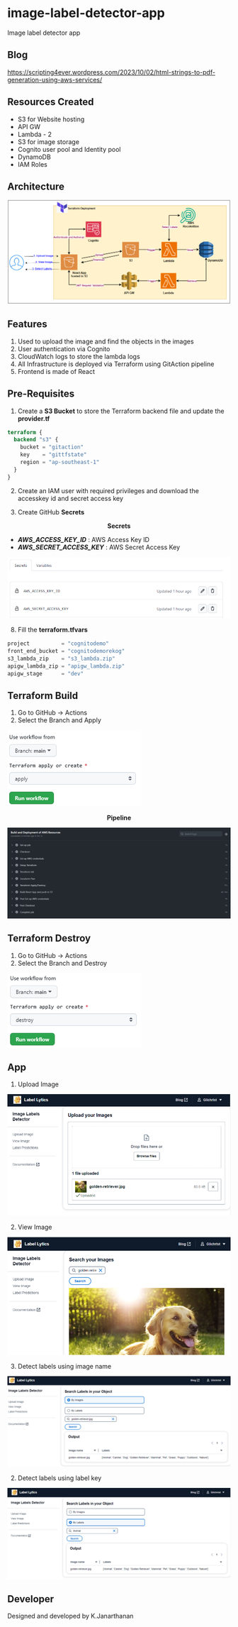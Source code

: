 # image-label-detector-app
Image label detector app

## Blog
https://scripting4ever.wordpress.com/2023/10/02/html-strings-to-pdf-generation-using-aws-services/

## Resources Created
- S3 for Website hosting
- API GW
- Lambda - 2
- S3 for image storage
- Cognito user pool and Identity pool
- DynamoDB
- IAM Roles

## Architecture 
<kbd>
  <img src="diagrams/architecture.png">
</kbd>

## Features

1. Used to upload the image and find the objects in the images
2. User authentication via Cognito
3. CloudWatch logs to store the lambda logs
4. All Infrastructure is deployed via Terraform using GitAction pipeline
5. Frontend is made of React

## Pre-Requisites

1. Create a  __S3 Bucket__ to store the Terraform backend file and update the __provider.tf__
```terraform
terraform {
  backend "s3" {
    bucket = "gitaction"
    key    = "gittfstate"
    region = "ap-southeast-1"
  }
}
```

2. Create an IAM user with required privileges and download the accesskey id and secret access key

3. Create GitHub __Secrets__

<p align="center">
  <b>Secrets</b>
</p>

- **_AWS_ACCESS_KEY_ID_** : AWS Access Key ID
- **_AWS_SECRET_ACCESS_KEY_** : AWS Secret Access Key

<kbd>
  <img src="diagrams/secrets.png">
</kbd>

8. Fill the __terraform.tfvars__
```terraform
project          = "cognitodemo"
front_end_bucket = "cognitodemorekog"
s3_lambda_zip    = "s3_lambda.zip"
apigw_lambda_zip = "apigw_lambda.zip"
apigw_stage      = "dev"
```

## Terraform Build
1. Go to GitHub -> Actions
2. Select the Branch and Apply

<kbd>
  <img src="diagrams/apply.png">
</kbd>

<p align="center">
  <b>Pipeline</b>
</p>

<kbd>
  <img src="diagrams/create.png">
</kbd>

## Terraform Destroy
1. Go to GitHub -> Actions
2. Select the Branch and Destroy
<kbd>
  <img src="diagrams/destroy.png">
</kbd>

## App 

1. Upload Image
<kbd>
  <img src="diagrams/page1-upload.png">
</kbd>

2. View Image
<kbd>
  <img src="diagrams/page2.png">
</kbd>

3. Detect labels using image name
<kbd>
  <img src="diagrams/page3-by-image.png">
</kbd>

2. Detect labels using label key
<kbd>
  <img src="diagrams/page3-by-labels.png">
</kbd>

## Developer

Designed and developed by K.Janarthanan
